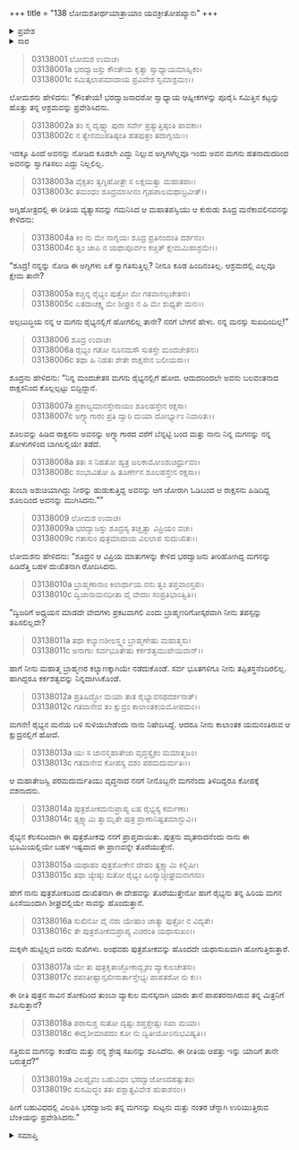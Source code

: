 +++
title = "138 ಲೋಮಶತೀರ್ಥಯಾತ್ರಾಯಾಂ ಯವಕ್ರೀತೋಪಖ್ಯಾನಃ"
+++

<details><summary>ಪ್ರವೇಶ</summary>


।।   ಓಂ ಓಂ ನಮೋ ನಾರಾಯಣಾಯ।।   ಶ್ರೀ ವೇದವ್ಯಾಸಾಯ ನಮಃ ।।

ಶ್ರೀ ಕೃಷ್ಣದ್ವೈಪಾಯನ ವೇದವ್ಯಾಸ ವಿರಚಿತ  

**ಶ್ರೀ ಮಹಾಭಾರತ**

**ಆರಣ್ಯಕ ಪರ್ವ**

**ತೀರ್ಥಯಾತ್ರಾ ಪರ್ವ**

**ಅಧ್ಯಾಯ 138**

</details>


<details><summary>ಸಾರ</summary>

ಮಗನ ಮರಣದ ವಿಷಯವನ್ನು ತಿಳಿದು ದುಃಖಿತನಾದ ಭರದ್ವಾಜನು ಅಗ್ನಿಯನ್ನು ಪ್ರವೇಶಿಸಿದುದು (1-19).

</details>


> 03138001 ಲೋಮಶ ಉವಾಚ।  
03138001a ಭರದ್ವಾಜಸ್ತು ಕೌಂತೇಯ ಕೃತ್ವಾ ಸ್ವಾಧ್ಯಾಯಮಾಹ್ನಿಕಂ।  
03138001c ಸಮಿತ್ಕಲಾಪಮಾದಾಯ ಪ್ರವಿವೇಶ ಸ್ವಮಾಶ್ರಮಂ।।

ಲೋಮಶನು ಹೇಳಿದನು: “ಕೌಂತೇಯ! ಭರದ್ವಾಜನಾದರೋ ಸ್ವಾಧ್ಯಾಯ ಆಹ್ನೀಕಗಳನ್ನು ಪೂರೈಸಿ ಸಮಿತ್ತಿನ ಕಟ್ಟನ್ನು ಹೊತ್ತು ತನ್ನ ಆಶ್ರಮವನ್ನು ಪ್ರವೇಶಿಸಿದನು.

> 03138002a ತಂ ಸ್ಮ ದೃಷ್ಟ್ವಾ ಪುರಾ ಸರ್ವೇ ಪ್ರತ್ಯುತ್ತಿಷ್ಠಂತಿ ಪಾವಕಾಃ।  
03138002c ನ ತ್ವೇನಮುಪತಿಷ್ಠಂತಿ ಹತಪುತ್ರಂ ತದಾಗ್ನಯಃ।।

ಇದಕ್ಕೂ ಹಿಂದೆ ಅವನನ್ನು ನೋಡಿದ ಕೂಡಲೇ ಎದ್ದು ನಿಲ್ಲುವ ಅಗ್ನಿಗಳೆಲ್ಲವೂ ಇಂದು ಅವನ ಮಗನು ಹತನಾದುದರಿಂದ ಅವನನ್ನು ಸ್ವಾಗತಿಸಲು ಎದ್ದು ನಿಲ್ಲಲಿಲ್ಲ.

> 03138003a ವೈಕೃತಂ ತ್ವಗ್ನಿಹೋತ್ರೇ ಸ ಲಕ್ಷಯಿತ್ವಾ ಮಹಾತಪಾಃ।  
03138003c ತಮಂಧಂ ಶೂದ್ರಮಾಸೀನಂ ಗೃಹಪಾಲಮಥಾಬ್ರವೀತ್।।

ಅಗ್ನಿಹೋತ್ರದಲ್ಲಿ ಈ ರೀತಿಯ ವ್ಯತ್ಯಾಸವನ್ನು ಗಮನಿಸಿದ ಆ ಮಹಾತಪಸ್ವಿಯು ಆ ಕುರುಡು ಶೂದ್ರ ಮನೆಕಾವಲಿನವನನ್ನು ಕೇಳಿದನು:

> 03138004a ಕಿಂ ನು ಮೇ ನಾಗ್ನಯಃ ಶೂದ್ರ ಪ್ರತಿನಂದಂತಿ ದರ್ಶನಂ।  
03138004c ತ್ವಂ ಚಾಪಿ ನ ಯಥಾಪೂರ್ವಂ ಕಚ್ಚಿತ್ ಕ್ಷೇಮಮಿಹಾಶ್ರಮೇ।।

“ಶೂದ್ರ! ನನ್ನನ್ನು ನೋಡಿ ಈ ಅಗ್ನಿಗಳು ಏಕೆ ಸ್ವಾಗತಿಸುತ್ತಿಲ್ಲ? ನೀನೂ ಕೂಡ ಹಿಂದಿನಂತಿಲ್ಲ. ಆಶ್ರಮದಲ್ಲಿ ಎಲ್ಲವೂ ಕ್ಷೇಮ ತಾನೇ?

> 03138005a ಕಚ್ಚಿನ್ನ ರೈಭ್ಯಂ ಪುತ್ರೋ ಮೇ ಗತವಾನಲ್ಪಚೇತನಃ।   
03138005c ಏತದಾಚಕ್ಷ್ವ ಮೇ ಶೀಘ್ರಂ ನ ಹಿ ಮೇ ಶುಧ್ಯತೇ ಮನಃ।।

ಅಲ್ಪಬುದ್ಧಿಯ ನನ್ನ ಆ ಮಗನು ರೈಭ್ಯನಲ್ಲಿಗೆ ಹೋಗಲಿಲ್ಲ ತಾನೇ? ನನಗೆ ಬೇಗನೆ ಹೇಳು. ನನ್ನ ಮನಸ್ಸು ಸುಖದಿಂದಿಲ್ಲ!”

> 03138006 ಶೂದ್ರ ಉವಾಚ।   
03138006a ರೈಭ್ಯಂ ಗತೋ ನೂನಮಸೌ ಸುತಸ್ತೇ ಮಂದಚೇತನಃ।  
03138006c ತಥಾ ಹಿ ನಿಹತಃ ಶೇತೇ ರಾಕ್ಷಸೇನ ಬಲೀಯಸಾ।।

ಶೂದ್ರನು ಹೇಳಿದನು: “ನಿನ್ನ ಮಂದಚೇತಸ ಮಗನು ರೈಭ್ಯನಲ್ಲಿಗೆ ಹೋದ. ಆದುದರಿಂದಲೇ ಅವನು ಬಲವಂತನಾದ ರಾಕ್ಷಸನಿಂದ ಕೊಲ್ಲಲ್ಪಟ್ಟು ಬಿದ್ದಿದ್ದಾನೆ.

> 03138007a ಪ್ರಕಾಲ್ಯಮಾನಸ್ತೇನಾಯಂ ಶೂಲಹಸ್ತೇನ ರಕ್ಷಸಾ।   
03138007c ಅಗ್ನ್ಯಾಗಾರಂ ಪ್ರತಿ ದ್ವಾರಿ ಮಯಾ ದೋರ್ಭ್ಯಾಂ ನಿವಾರಿತಃ।।

ಶೂಲವನ್ನು ಹಿಡಿದ ರಾಕ್ಷಸನು ಅವನನ್ನು ಅಗ್ನ್ಯಾಗಾರದ ವರೆಗೆ ಬೆನ್ನಟ್ಟಿ ಬಂದ ಮತ್ತು ನಾನು ನಿನ್ನ ಮಗನನ್ನು ನನ್ನ ತೋಳುಗಳಿಂದ ಬಾಗಿಲಲ್ಲಿಯೇ ತಡೆದೆ.

> 03138008a ತತಃ ಸ ನಿಹತೋ ಹ್ಯತ್ರ ಜಲಕಾಮೋಽಶುಚಿರ್ಧ್ರುವಂ।  
03138008c ಸಂಭಾವಿತೋ ಹಿ ತೂರ್ಣೇನ ಶೂಲಹಸ್ತೇನ ರಕ್ಷಸಾ।।

ತುಂಬಾ ಅಶುಚಿಯಾಗಿದ್ದು ನೀರನ್ನು ಹುಡುಕುತ್ತಿದ್ದ ಅವನನ್ನು ಆಗ ಜೋರಾಗಿ ಓಡಿಬಂದ ಆ ರಾಕ್ಷಸನು ಹಿಡಿದಿದ್ದ ಶೂಲದಿಂದ ಅವನನ್ನು ಮುಗಿಸಿದನು.””

> 03138009 ಲೋಮಶ ಉವಾಚ।  
03138009a ಭರದ್ವಾಜಸ್ತು ಶೂದ್ರಸ್ಯ ತಚ್ಛೃತ್ವಾ ವಿಪ್ರಿಯಂ ವಚಃ।   
03138009c ಗತಾಸುಂ ಪುತ್ರಮಾದಾಯ ವಿಲಲಾಪ ಸುದುಃಖಿತಃ।।

ಲೋಮಶನು ಹೇಳಿದನು: “ಶೂದ್ರನ ಆ ವಿಪ್ರಿಯ ಮಾತುಗಳನ್ನು ಕೇಳಿದ ಭರದ್ವಾಜನು ತೀರಿಹೋಗಿದ್ದ ಮಗನನ್ನು ಹಿಡಿದೆತ್ತಿ ಬಹಳ ದುಃಖಿತನಾಗಿ ರೋದಿಸಿದನು.

> 03138010a ಬ್ರಾಹ್ಮಣಾನಾಂ ಕಿಲಾರ್ಥಾಯ ನನು ತ್ವಂ ತಪ್ತವಾಂಸ್ತಪಃ।  
03138010c ದ್ವಿಜಾನಾಮನಧೀತಾ ವೈ ವೇದಾಃ ಸಂಪ್ರತಿಭಾಂತ್ವಿತಿ।।

“ದ್ವಿಜರಿಗೆ ಅಧ್ಯಯನ ಮಾಡದೇ ವೇದಗಳು ಪ್ರಕಟವಾಗಲಿ ಎಂದು ಬ್ರಾಹ್ಮಣರಿಗೋಸ್ಕರವಾಗಿ ನೀನು ತಪಸ್ಸನ್ನು ತಪಿಸಲಿಲ್ಲವೇ?

> 03138011a ತಥಾ ಕಲ್ಯಾಣಶೀಲಸ್ತ್ವಂ ಬ್ರಾಹ್ಮಣೇಷು ಮಹಾತ್ಮಸು।  
03138011c ಅನಾಗಾಃ ಸರ್ವಭೂತೇಷು ಕರ್ಕಶತ್ವಮುಪೇಯಿವಾನ್।।

ಹಾಗೆ ನೀನು ಮಹಾತ್ಮ ಬ್ರಾಹ್ಮಣರ ಕಲ್ಯಾಣಕ್ಕಾಗಿಯೇ ನಡೆದುಕೊಂಡೆ. ಸರ್ವ ಭೂತಗಳಿಗೂ ನೀನು ತಪ್ಪಿತಸ್ಥನೆಂದಿರಲಿಲ್ಲ. ಹಾಗಿದ್ದರೂ ಕರ್ಕಶತ್ವವನ್ನು ನಿನ್ನದಾಗಿಸಿಕೊಂಡೆ.

> 03138012a ಪ್ರತಿಷಿದ್ಧೋ ಮಯಾ ತಾತ ರೈಭ್ಯಾವಸಥದರ್ಶನಾತ್।  
03138012c ಗತವಾನೇವ ತಂ ಕ್ಷುದ್ರಂ ಕಾಲಾಂತಕಯಮೋಪಮಂ।।

ಮಗನೇ! ರೈಭ್ಯನ ಮನೆಯ ಬಳಿ ಸುಳಿಯಬೇಡೆಂದು ನಾನು ನಿಷೇದಿಸಿದ್ದೆ. ಆದರೂ ನೀನು ಕಾಲಾಂತಕ ಯಮನಂತಿರುವ ಆ ಕ್ಷುದ್ರನಲ್ಲಿಗೆ ಹೋದೆ.

> 03138013a ಯಃ ಸ ಜಾನನ್ಮಹಾತೇಜಾ ವೃದ್ಧಸ್ಯೈಕಂ ಮಮಾತ್ಮಜಂ।  
03138013c ಗತವಾನೇವ ಕೋಪಸ್ಯ ವಶಂ ಪರಮದುರ್ಮತಿಃ।।

ಆ ಮಹಾತೇಜಸ್ವಿ ಪರಮದುರ್ಮತಿಯು ವೃದ್ಧನಾದ ನನಗೆ ನೀನೊಬ್ಬನೇ ಮಗನೆಂದು ತಿಳಿದಿದ್ದರೂ ಕೋಪಕ್ಕೆ ವಶನಾದನು.

> 03138014a ಪುತ್ರಶೋಕಮನುಪ್ರಾಪ್ಯ ಏಷ ರೈಭ್ಯಸ್ಯ ಕರ್ಮಣಾ।  
03138014c ತ್ಯಕ್ಷ್ಯಾಮಿ ತ್ವಾಮೃತೇ ಪುತ್ರ ಪ್ರಾಣಾನಿಷ್ಟತಮಾನ್ಭುವಿ।।

ರೈಭ್ಯನ ಕೆಲಸದಿಂದಾಗಿ ಈ ಪುತ್ರಶೋಕವು ನನಗೆ ಪ್ರಾಪ್ತವಾಯಿತು. ಪುತ್ರನು ಮೃತನಾದನೆಂದು ನಾನು ಈ ಭೂಮಿಯಲ್ಲಿಯೇ ಬಹಳ ಇಷ್ಟವಾದ ಈ ಪ್ರಾಣವನ್ನೇ ತೊರೆಯುತ್ತೇನೆ.

> 03138015a ಯಥಾಹಂ ಪುತ್ರಶೋಕೇನ ದೇಹಂ ತ್ಯಕ್ಷ್ಯಾಮಿ ಕಿಲ್ಬಿಷೀ।  
03138015c ತಥಾ ಜ್ಯೇಷ್ಠಃ ಸುತೋ ರೈಭ್ಯಂ ಹಿಂಸ್ಯಾಚ್ಛೀಘ್ರಮನಾಗಸಂ।

ಹೇಗೆ ನಾನು ಪುತ್ರಶೋಕದಿಂದ ದುಃಖಿತನಾಗಿ ಈ ದೇಹವನ್ನು ತೊರೆಯುತ್ತೇನೋ ಹಾಗೆ ರೈಭ್ಯನು ತನ್ನ ಹಿರಿಯ ಮಗನ ಹಿಂಸೆಯಿಂದಾಗಿ ಶೀಘ್ರದಲ್ಲಿಯೇ ಸಾವನ್ನು ಹೊಂದುತ್ತಾನೆ.

> 03138016a ಸುಖಿನೋ ವೈ ನರಾ ಯೇಷಾಂ ಜಾತ್ಯಾ ಪುತ್ರೋ ನ ವಿದ್ಯತೇ।  
03138016c ತೇ ಪುತ್ರಶೋಕಮಪ್ರಾಪ್ಯ ವಿಚರಂತಿ ಯಥಾಸುಖಂ।।

ಮಕ್ಕಳೇ ಹುಟ್ಟಿಲ್ಲದ ಜನರು ಸುಖಿಗಳು. ಅಂಥವರು ಪುತ್ರಶೋಕವನ್ನು ಹೊಂದದೇ ಯಥಾಸುಖವಾಗಿ ಹೋಗುತ್ತಿರುತ್ತಾರೆ.

> 03138017a ಯೇ ತು ಪುತ್ರಕೃತಾಚ್ಛೋಕಾದ್ಭೃಶಂ ವ್ಯಾಕುಲಚೇತಸಃ।  
03138017c ಶಪಂತೀಷ್ಟಾನ್ಸಖೀನಾರ್ತಾಸ್ತೇಭ್ಯಃ ಪಾಪತರೋ ನು ಕಃ।।

ಈ ರೀತಿ ಪುತ್ರನ ಸಾವಿನ ಶೋಕದಿಂದ ತುಂಬಾ ವ್ಯಾಕುಲ ಮನಸ್ಕನಾಗಿ ಯಾರು ತಾನೆ ಪಾಪತರನಾಗಿರುವ ತನ್ನ ಮಿತ್ರನಿಗೆ ಶಪಿಸುತ್ತಾನೆ?

> 03138018a ಪರಾಸುಶ್ಚ ಸುತೋ ದೃಷ್ಟಃ ಶಪ್ತಶ್ಚೇಷ್ಟಃ ಸಖಾ ಮಯಾ।   
03138018c ಈದೃಶೀಮಾಪದಂ ಕೋ ನು ದ್ವಿತೀಯೋಽನುಭವಿಷ್ಯತಿ।।

ಸತ್ತಿರುವ ಮಗನನ್ನು ಕಂಡೆನು ಮತ್ತು ನನ್ನ ಶ್ರೇಷ್ಠ ಸಖನನ್ನು ಶಪಿಸಿದೆನು. ಈ ರೀತಿಯ ಆಪತ್ತು ಇನ್ನು ಯಾರಿಗೆ ತಾನೇ ಬರುತ್ತದೆ?”

> 03138019a ವಿಲಪ್ಯೈವಂ ಬಹುವಿಧಂ ಭರದ್ವಾಜೋಽದಹತ್ಸುತಂ।  
03138019c ಸುಸಮಿದ್ಧಂ ತತಃ ಪಶ್ಚಾತ್ಪ್ರವಿವೇಶ ಹುತಾಶನಂ।।

ಹೀಗೆ ಬಹುವಿಧದಲ್ಲಿ ವಿಲಪಿಸಿ ಭರದ್ವಾಜನು ತನ್ನ ಮಗನನ್ನು ಸುಟ್ಟನು ಮತ್ತು ನಂತರ ಚೆನ್ನಾಗಿ ಉರಿಯುತ್ತಿರುವ ಬೆಂಕಿಯನ್ನು ಪ್ರವೇಶಿಸಿದನು.”

<details><summary>ಸಮಾಪ್ತಿ</summary>


ಇತಿ ಶ್ರೀ ಮಹಾಭಾರತೇ ಆರಣ್ಯಕಪರ್ವಣಿ ತೀರ್ಥಯಾತ್ರಾಪರ್ವಣಿ ಲೋಮಶತೀರ್ಥಯಾತ್ರಾಯಾಂ ಯವಕ್ರೀತೋಪಖ್ಯಾನೇ ಅಷ್ಟಾತ್ರಿಂಶದಧಿಕಶತತಮೋಽಧ್ಯಾಯಃ।  
ಇದು ಮಹಾಭಾರತದ ಆರಣ್ಯಕಪರ್ವದಲ್ಲಿ ತೀರ್ಥಯಾತ್ರಾಪರ್ವದಲ್ಲಿ ಲೋಮಶತೀರ್ಥಯಾತ್ರೆಯಲ್ಲಿ ಯವಕ್ರೀತೋಪಖ್ಯಾನದಲ್ಲಿ ನೂರಾಮೂವತ್ತೆಂಟನೆಯ ಅಧ್ಯಾಯವು.


</details>
